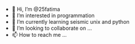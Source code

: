 - 👋 Hi, I’m @25fatima
- 👀 I’m interested in programmation
- 🌱 I’m currently learning seismic unix and python
- 💞️ I’m looking to collaborate on ...
- 📫 How to reach me ...

<!---
25fatima/25fatima is a ✨ special ✨ repository because its `README.md` (this file) appears on your GitHub profile.
You can click the Preview link to take a look at your changes.
--->
